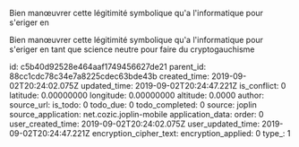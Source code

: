 Bien manœuvrer cette légitimité symbolique qu'a l'informatique pour s'eriger en

Bien manœuvrer cette légitimité symbolique qu'a l'informatique pour s'eriger en tant que science neutre pour faire du cryptogauchisme 

id: c5b40d92528e464aaf1749456627de21
parent_id: 88cc1cdc78c34e7a8225cdec63bde43b
created_time: 2019-09-02T20:24:02.075Z
updated_time: 2019-09-02T20:24:47.221Z
is_conflict: 0
latitude: 0.00000000
longitude: 0.00000000
altitude: 0.0000
author: 
source_url: 
is_todo: 0
todo_due: 0
todo_completed: 0
source: joplin
source_application: net.cozic.joplin-mobile
application_data: 
order: 0
user_created_time: 2019-09-02T20:24:02.075Z
user_updated_time: 2019-09-02T20:24:47.221Z
encryption_cipher_text: 
encryption_applied: 0
type_: 1